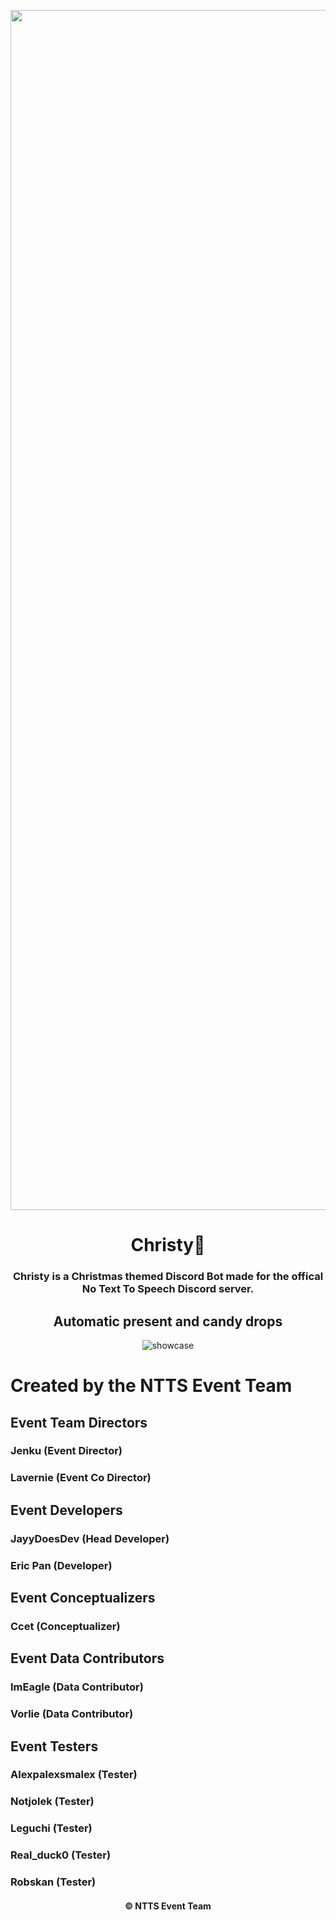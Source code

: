 <p align="center">
   <img src="https://raw.githubusercontent.com/JayyDoesDev/christy/main/.github/assets/christy.png?token=GHSAT0AAAAAACFELDBIVHWATW7M43JOPBJYZJ5LIMA" alt="christy" width="1920">
</p>
<h1 align="center">Christy🎄</h1>
<h3 align="center"> Christy is a Christmas themed Discord Bot made for the offical No Text To Speech Discord server.</h3>

<h2 align="center">Automatic present and candy drops</h2>
<p align="center">
   <img src="https://github.com/JayyDoesDev/christy/blob/main/.github/assets/Discord_GArwcAEKHt.gif" alt="showcase">
</p>

<h1 align="left">Created by the NTTS Event Team</h1>
<h2 align="left">Event Team Directors</h2>
<h3 align="left">Jenku (Event Director)</h3>
<h3 align="left">Lavernie (Event Co Director)</h3>
<h2 align="left">Event Developers</h2>
<h3 align="left">JayyDoesDev (Head Developer)</h3>
<h3 align="left">Eric Pan (Developer)</h3>
<h2 align="left">Event Conceptualizers</h2>
<h3 align="left">Ccet (Conceptualizer)</h3>
<h2 align="left">Event Data Contributors</h2>
<h3 align="left">ImEagle (Data Contributor)</h3>
<h3 align="left">Vorlie (Data Contributor)</h3>
<h2 align="left">Event Testers</h2>
<h3 align="left">Alexpalexsmalex (Tester)</h3>
<h3 align="left">Notjolek (Tester)</h3>
<h3 align="left">Leguchi (Tester)</h3>
<h3 align="left">Real_duck0 (Tester)</h3>
<h3 align="left">Robskan (Tester)</h3>
<h4 align="center">&copy NTTS Event Team</h4>